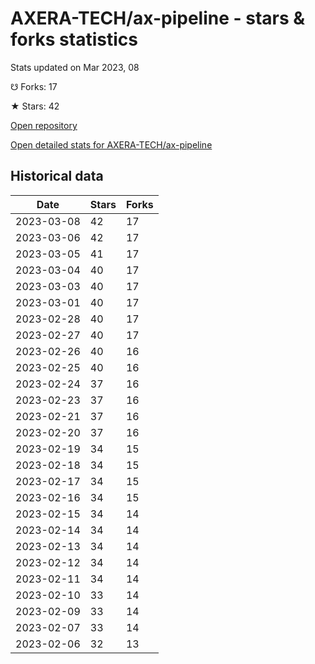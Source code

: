 # AXERA-TECH/ax-pipeline - stars & forks statistics

Stats updated on Mar 2023, 08

☋ Forks: 17

★ Stars: 42

[Open repository](https://github.com/AXERA-TECH/ax-pipeline)

[Open detailed stats for AXERA-TECH/ax-pipeline](https://reviewgithub.com/rep/AXERA-TECH/ax-pipeline)

## Historical data
| Date | Stars | Forks |
|------|-------|-------|
| 2023-03-08 | 42 | 17 | 
| 2023-03-06 | 42 | 17 | 
| 2023-03-05 | 41 | 17 | 
| 2023-03-04 | 40 | 17 | 
| 2023-03-03 | 40 | 17 | 
| 2023-03-01 | 40 | 17 | 
| 2023-02-28 | 40 | 17 | 
| 2023-02-27 | 40 | 17 | 
| 2023-02-26 | 40 | 16 | 
| 2023-02-25 | 40 | 16 | 
| 2023-02-24 | 37 | 16 | 
| 2023-02-23 | 37 | 16 | 
| 2023-02-21 | 37 | 16 | 
| 2023-02-20 | 37 | 16 | 
| 2023-02-19 | 34 | 15 | 
| 2023-02-18 | 34 | 15 | 
| 2023-02-17 | 34 | 15 | 
| 2023-02-16 | 34 | 15 | 
| 2023-02-15 | 34 | 14 | 
| 2023-02-14 | 34 | 14 | 
| 2023-02-13 | 34 | 14 | 
| 2023-02-12 | 34 | 14 | 
| 2023-02-11 | 34 | 14 | 
| 2023-02-10 | 33 | 14 | 
| 2023-02-09 | 33 | 14 | 
| 2023-02-07 | 33 | 14 | 
| 2023-02-06 | 32 | 13 | 

